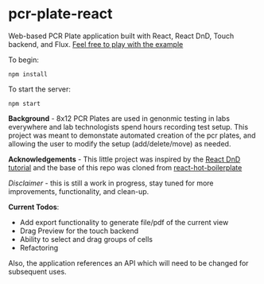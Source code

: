 # pcr-plate-react

Web-based PCR Plate application built with React, React DnD, Touch backend, and Flux. [Feel free to play with the example](http://john-ziegler.github.io/pcr-plate-react/)

To begin:

`npm install`

To start the server:

`npm start`


**Background** - 8x12 PCR Plates are used in genonmic testing in labs everywhere and lab technologists spend hours recording test setup. This project was meant to demonstate automated creation of the pcr plates, and allowing the user to modify the setup (add/delete/move) as needed. 

**Acknowledgements** - This little project was inspired by the [React DnD tutorial](http://gaearon.github.io/react-dnd/docs-tutorial.html) and the base of this repo was cloned from [react-hot-boilerplate](https://github.com/gaearon/react-hot-boilerplate)  




*Disclaimer* - this is still a work in progress, stay tuned for more improvements, functionality, and clean-up. 

**Current Todos**:
* Add export functionality to generate file/pdf of the current view
* Drag Preview for the touch backend
* Ability to select and drag groups of cells
* Refactoring 

Also, the application references an API which will need to be changed for subsequent uses. 

